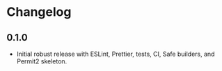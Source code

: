 # Changelog

## 0.1.0
- Initial robust release with ESLint, Prettier, tests, CI, Safe builders, and Permit2 skeleton.
